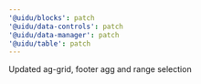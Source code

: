 ```yaml
---
'@uidu/blocks': patch
'@uidu/data-controls': patch
'@uidu/data-manager': patch
'@uidu/table': patch
---
```


Updated ag-grid, footer agg and range selection
